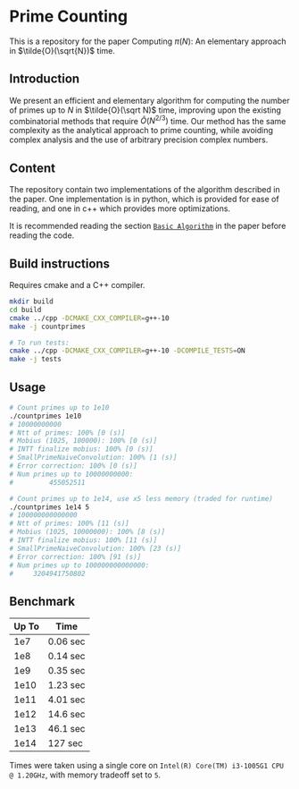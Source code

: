 # Prime Counting

This is a repository for the paper Computing $\pi(N)$: An elementary approach in $\tilde{O}(\sqrt{N})$ time.

## Introduction

We present an efficient and elementary algorithm for computing the number of primes up to $N$ in $\tilde{O}(\sqrt N)$ time, improving upon the existing combinatorial methods that require $\tilde{O}(N ^ {2/3})$ time. Our method has the same complexity as the analytical approach to prime counting, while avoiding complex analysis and the use of arbitrary precision complex numbers. 

## Content

The repository contain two implementations of the algorithm described in the paper. One implementation is in python, which is provided for ease of reading, and one in c++ which provides more optimizations.

It is recommended reading the section [`Basic Algorithm`](https://arxiv.org/#section.2) in the paper before reading the code.

## Build instructions

Requires cmake and a C++ compiler.
```bash
mkdir build
cd build
cmake ../cpp -DCMAKE_CXX_COMPILER=g++-10
make -j countprimes

# To run tests:
cmake ../cpp -DCMAKE_CXX_COMPILER=g++-10 -DCOMPILE_TESTS=ON
make -j tests
```

## Usage
```bash
# Count primes up to 1e10 
./countprimes 1e10
# 10000000000
# Ntt of primes: 100% [0 (s)] 
# Mobius (1025, 100000): 100% [0 (s)] 
# INTT finalize mobius: 100% [0 (s)] 
# SmallPrimeNaiveConvolution: 100% [1 (s)] 
# Error correction: 100% [0 (s)] 
# Num primes up to 10000000000:
#         455052511

# Count primes up to 1e14, use x5 less memory (traded for runtime)
./countprimes 1e14 5
# 100000000000000
# Ntt of primes: 100% [11 (s)] 
# Mobius (1025, 10000000): 100% [8 (s)] 
# INTT finalize mobius: 100% [11 (s)] 
# SmallPrimeNaiveConvolution: 100% [23 (s)] 
# Error correction: 100% [91 (s)] 
# Num primes up to 100000000000000:
#     3204941750802
```

## Benchmark
| Up To       | Time        |
| ----------- | ----------- |
| 1e7         | 0.06 sec    |
| 1e8         | 0.14 sec    |
| 1e9         | 0.35 sec    |
| 1e10        | 1.23 sec    |
| 1e11        | 4.01 sec    |
| 1e12        | 14.6 sec    |
| 1e13        | 46.1 sec    |
| 1e14        | 127 sec     |

Times were taken using a single core on `Intel(R) Core(TM) i3-1005G1 CPU @ 1.20GHz`, with memory tradeoff set to `5`.
